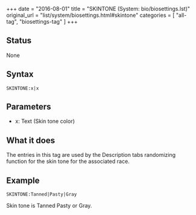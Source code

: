 +++
date = "2016-08-01"
title = "SKINTONE (System: bio/biosettings.lst)"
original_url = "list/system/biosettings.html#skintone"
categories = [ "all-tag", "biosettings-tag" ]
+++

## Status

None

## Syntax

`SKINTONE:x|x`

## Parameters

-   x: Text (Skin tone color)



What it does
------------

The entries in this tag are used by the Description tabs randomizing
function for the skin tone for the associated race.

Example
-------

`SKINTONE:Tanned|Pasty|Gray`

Skin tone is Tanned Pasty or Gray.


